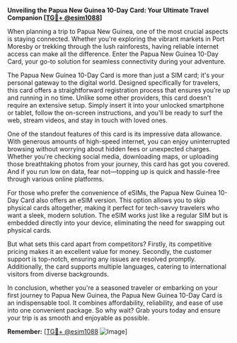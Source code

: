 **Unveiling the Papua New Guinea 10-Day Card: Your Ultimate Travel Companion [[TG💪+ @esim1088](https://t.me/s/esim1088)]**

When planning a trip to Papua New Guinea, one of the most crucial aspects is staying connected. Whether you're exploring the vibrant markets in Port Moresby or trekking through the lush rainforests, having reliable internet access can make all the difference. Enter the Papua New Guinea 10-Day Card, your go-to solution for seamless connectivity during your adventure.

The Papua New Guinea 10-Day Card is more than just a SIM card; it's your personal gateway to the digital world. Designed specifically for travelers, this card offers a straightforward registration process that ensures you’re up and running in no time. Unlike some other providers, this card doesn't require an extensive setup. Simply insert it into your unlocked smartphone or tablet, follow the on-screen instructions, and you'll be ready to surf the web, stream videos, and stay in touch with loved ones.

One of the standout features of this card is its impressive data allowance. With generous amounts of high-speed internet, you can enjoy uninterrupted browsing without worrying about hidden fees or unexpected charges. Whether you're checking social media, downloading maps, or uploading those breathtaking photos from your journey, this card has got you covered. And if you run low on data, fear not—topping up is quick and hassle-free through various online platforms.

For those who prefer the convenience of eSIMs, the Papua New Guinea 10-Day Card also offers an eSIM version. This option allows you to skip physical cards altogether, making it perfect for tech-savvy travelers who want a sleek, modern solution. The eSIM works just like a regular SIM but is embedded directly into your device, eliminating the need for swapping out physical cards.

But what sets this card apart from competitors? Firstly, its competitive pricing makes it an excellent value for money. Secondly, the customer support is top-notch, ensuring any issues are resolved promptly. Additionally, the card supports multiple languages, catering to international visitors from diverse backgrounds.

In conclusion, whether you're a seasoned traveler or embarking on your first journey to Papua New Guinea, the Papua New Guinea 10-Day Card is an indispensable tool. It combines affordability, reliability, and ease of use into one convenient package. So why wait? Grab yours today and ensure your trip is as smooth and enjoyable as possible. 

**Remember:** [[TG💪+ @esim1088](https://t.me/s/esim1088) ![Image](https://i.postimg.cc/Y0z9fWf4/image.png)]